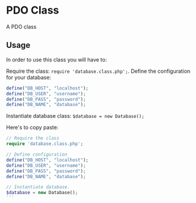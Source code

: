 # PDO Class

A PDO class

## Usage

In order to use this class you will have to:

Require the class: `require 'database.class.php';`.
Define the configuration for your database:
```php
define("DB_HOST", "localhost");
define("DB_USER", "username");
define("DB_PASS", "password");
define("DB_NAME", "database");
```
Instantiate database class: `$database = new Database();`

Here's to copy paste:

````php
// Require the class
require 'database.class.php';

// Define configuration
define("DB_HOST", "localhost");
define("DB_USER", "username");
define("DB_PASS", "password");
define("DB_NAME", "database");

// Instantiate database.
$database = new Database();
```